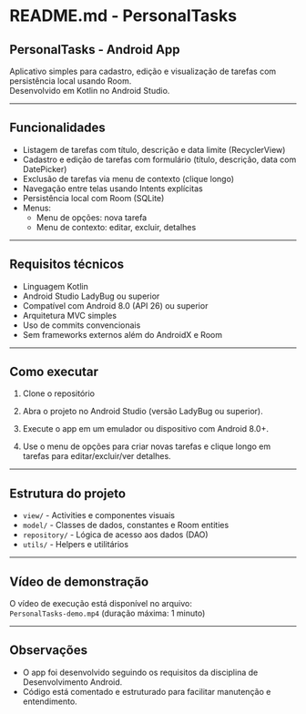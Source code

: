 # README.md - PersonalTasks

## PersonalTasks - Android App

Aplicativo simples para cadastro, edição e visualização de tarefas com persistência local usando Room.  
Desenvolvido em Kotlin no Android Studio.

---

## Funcionalidades

- Listagem de tarefas com título, descrição e data limite (RecyclerView)  
- Cadastro e edição de tarefas com formulário (título, descrição, data com DatePicker)  
- Exclusão de tarefas via menu de contexto (clique longo)  
- Navegação entre telas usando Intents explícitas  
- Persistência local com Room (SQLite)  
- Menus:  
  - Menu de opções: nova tarefa  
  - Menu de contexto: editar, excluir, detalhes  

---

## Requisitos técnicos

- Linguagem Kotlin  
- Android Studio LadyBug ou superior  
- Compatível com Android 8.0 (API 26) ou superior  
- Arquitetura MVC simples  
- Uso de commits convencionais  
- Sem frameworks externos além do AndroidX e Room  

---

## Como executar

1. Clone o repositório

2. Abra o projeto no Android Studio (versão LadyBug ou superior).

3. Execute o app em um emulador ou dispositivo com Android 8.0+.

4. Use o menu de opções para criar novas tarefas e clique longo em tarefas para editar/excluir/ver detalhes.

---

## Estrutura do projeto

- `view/` - Activities e componentes visuais  
- `model/` - Classes de dados, constantes e Room entities  
- `repository/` - Lógica de acesso aos dados (DAO)  
- `utils/` - Helpers e utilitários  

---

## Vídeo de demonstração

O vídeo de execução está disponível no arquivo:  
`PersonalTasks-demo.mp4` (duração máxima: 1 minuto)

---

## Observações

- O app foi desenvolvido seguindo os requisitos da disciplina de Desenvolvimento Android.  
- Código está comentado e estruturado para facilitar manutenção e entendimento.  
